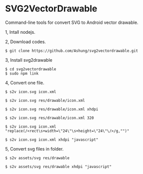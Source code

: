 # SVG2VectorDrawable

Command-line tools for convert SVG to Android vector drawable.

1, Intall nodejs.

2, Download codes.

    $ git clone https://github.com/Ashung/svg2vectordrawable.git

3, Install svg2drawable

    $ cd svg2vectordrawable
    $ sudo npm link

4,  Convert one file.
    
    $ s2v icon.svg icon.xml

    $ s2v icon.svg res/drawable/icon.xml

    $ s2v icon.svg res/drawable/icon.xml xhdpi

    $ s2v icon.svg res/drawable/icon.xml 320

    $ s2v icon.svg icon.xml "replace(/<rect\s+width=\"24\"\s+height=\"24\"\/>/g,"")"

    $ s2v icon.svg icon.xml xhdpi "javascript"


5, Convert svg files in folder.

    $ s2v assets/svg res/drawable

    $ s2v assets/svg res/drawable xhdpi "javascript"

